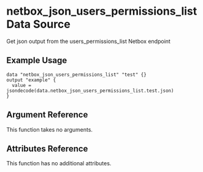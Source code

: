 # netbox\_json\_users\_permissions\_list Data Source

Get json output from the users_permissions_list Netbox endpoint

## Example Usage

```hcl
data "netbox_json_users_permissions_list" "test" {}
output "example" {
  value = jsondecode(data.netbox_json_users_permissions_list.test.json)
}
```

## Argument Reference

This function takes no arguments.

## Attributes Reference

This function has no additional attributes.

